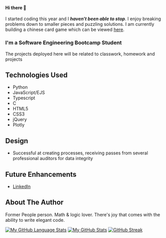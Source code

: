 #### Hi there 👋

I started coding this year and I ***haven't been able to stop***. I enjoy breaking problems down to smaller pieces and puzzling solutions. I am currently building a chinese card game which can be viewed [here](https://github.com/sylvialchen/bo-bo-card-game).

### I'm a Software Engineering Bootcamp Student

The projects deployed here will be related to classwork, homework and projects

## Technologies Used
* Python
* JavaScript/EJS
* Typescript
* C
* HTML5
* CSS3
* jQuery
* Plotly


## Design
* Successful at creating processes, receiving passes from several professional auditors for data integrity


## Future Enhancements
* [LinkedIn](https://www.linkedin.com/in/sylvialchen/)


## About The Author
Former People person. Math & logic lover. 
There's joy that comes with the ability to write elegant code.

[![My GitHub Language Stats](https://github-readme-stats.vercel.app/api/top-langs/?username=sylvialchen&langs_count=5&theme=tokyonight)]()
[![My GitHub Stats](https://github-readme-stats.vercel.app/api/?username=sylvialchen&count_private=true&theme=tokyonight&showicons=true)]()
[![GitHub Streak](https://github-readme-streak-stats.herokuapp.com/?user=sylvialchen&theme=dark)](https://git.io/streak-stats)
